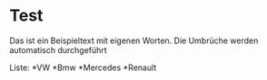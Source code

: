 # Test

Das ist ein Beispieltext mit eigenen Worten. Die Umbrüche werden automatisch durchgeführt

Liste:
*VW
*Bmw
*Mercedes
*Renault
